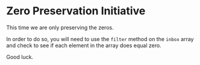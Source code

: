 # Zero Preservation Initiative

This time we are only preserving the zeros. 

In order to do so, you will need to use the `filter` method on the `inbox` array 
and check to see if each element in the array does equal zero. 

Good luck. 

